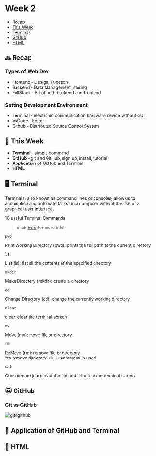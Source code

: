 # Week 2

- [Recap](https://github.com/OfficerChul/webDev101/blob/main/Week_2/Week_2.md#-recap)
- [This Week](https://github.com/OfficerChul/webDev101/blob/main/Week_2/Week_2.md#-this-week)
- [Terminal](https://github.com/OfficerChul/webDev101/blob/main/Week_2/Week_2.md#-terminal)
- [GitHub](https://github.com/OfficerChul/webDev101/blob/main/Week_2/Week_2.md#-github)
- [HTML](https://github.com/OfficerChul/webDev101/blob/main/Week_2/Week_2.md#-html)

## 🔙 Recap
### Types of Web Dev
- Frontend - Design, Function
- Backend - Data Management, storing
- FullStack - Bit of both backend and frontend

### Setting Development Environment
- Terminal - electronic communication hardware device without GUI
- VsCode - Editor
- Github - Distributed Source Control System

## 📖 This Week
- **Terminal** - simple command
- **GitHub** - git and GitHub, sign up, install, tutorial
- **Application** of GitHub and Terminal
- **HTML**


## 🖥️ Terminal

Terminals, also known as command lines or consoles, allow us to accomplish and automate tasks on a computer without the use of a graphical user interface.

10 useful Terminal Commands
> click [here](https://towardsdatascience.com/17-terminal-commands-every-programmer-should-know-4fc4f4a5e20e) for more info!

```
pwd
```
Print Working Directory (pwd):
prints the full path to the current directory
```
ls
```
List (ls): list all the contents of the specified directory
```
mkdir
```
Make Directory (mkdir): create a directory
```
cd
```
Change Directory (cd): change the currently working directory
```
clear
```
clear: clear the terminal screen
```
mv
```
MoVe (mv): move file or directory
```
rm
```
ReMove (rm): remove file or directory</br>
*to remove directory, `rm -r` command is used.
```
cat
```
Concatenate (cat): read the file and print it to the terminal screen



## 🐱 GitHub

### Git vs GitHub
<img src="https://andersenlab.org/dry-guide/2022-03-09/img/git_v_github.png" alt="git&github" />


## 🍎 Application of GitHub and Terminal

## 🦴 HTML





